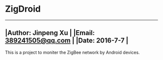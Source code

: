 # ZigDroid

--------------------------
|Author: Jinpeng Xu       |
|Email:  389241505@qq.com |
|Date:   2016-7-7         |
--------------------------   

This is a project to moniter the ZigBee network by Android devices.
